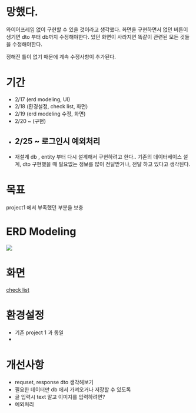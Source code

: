 # 망했다.
  와이어프레임 없이 구현할 수 있을 것이라고 생각했다.
  화면을 구현하면서 없던 버튼이 생기면 dto 부터 db까지 수정해야한다.
  있던 화면이 사라지면 똑같이 관련된 모든 것들을 수정해야한다.
  
  정해진 틀이 없기 때문에 계속 수정사항이 추가된다.
# 기간
- 2/17 (erd modeling, UI)
- 2/18 (환경설정, check list, 화면)
- 2/19 (erd modeling 수정, 화면)
- 2/20 ~ (구현)
- 2/25 ~ 로그인시 예외처리
  ---
- 재설계 db , entity 부터 다시 설계해서 구현하려고 한다..
  기존의 데이터베이스 설계, dto 구현했을 때 필요없는 정보를 많이 전달받거나, 전달 하고 있다고 생각된다.

# 목표
project1 에서 부족했던 부분을 보충

# ERD Modeling
<img src="https://github.com/hiyigh/project2/assets/112844031/4703e732-c795-418a-b40b-0e3539e14ea5">

# 화면
[check list](https://tricolor-havarti-76a.notion.site/check-list-6ec5d91d92dc4bd0b556a20d708ae885?pvs=4)
# 환경설정
- 기존 project 1 과 동일
- 
# 개선사항
- requset, response dto 생각해보기
- 필요한 데이터만 db 에서 가져오거나 저장할 수 있도록
- 글 입력시 text 말고 이미지를 입력하려면?
- 예외처리 
